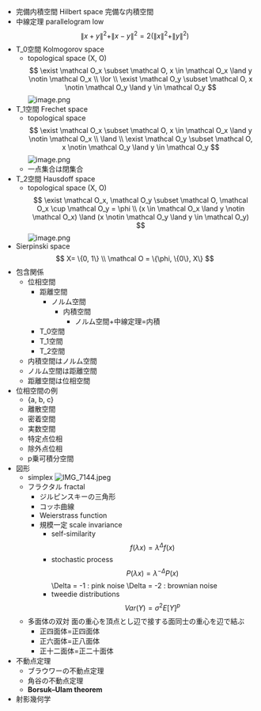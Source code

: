 



- 完備内積空間 Hilbert space
    完備な内積空間
- 中線定理 parallelogram low
    $$
    \|x+y\|^2 + \|x-y\|^2 = 2(\|x\|^2+\|y\|^2)
    $$
- T_0空間 Kolmogorov space
    - topological space (X, O)
    $$
     \exist \mathcal O_x \subset \mathcal O, x \in \mathcal O_x \land y \notin \mathcal O_x
    \\ \lor \\
     \exist \mathcal O_y \subset \mathcal O, x \notin \mathcal O_y \land y \in \mathcal O_y
    $$
    ![image.png](学問%20academics/notion/math/ExportBlock-cb2c20a1-8e45-4a53-98cb-57377ce1c41e-Part-1/image%207.png)
- T_1空間 Frechet space
    - topological space
    $$
     \exist \mathcal O_x \subset \mathcal O, x \in \mathcal O_x \land y \notin \mathcal O_x
    \\ \land \\
     \exist \mathcal O_y \subset \mathcal O, x \notin \mathcal O_y \land y \in \mathcal O_y
    $$
    ![image.png](image%208.png)
    - 一点集合は閉集合
- T_2空間 Hausdoff space
    - topological space (X, O)
    $$
     \exist \mathcal O_x, \mathcal O_y \subset \mathcal O, \mathcal O_x \cup \mathcal O_y = \phi \\ (x \in \mathcal O_x \land y \notin \mathcal O_x)
    \land
    (x \notin \mathcal O_y \land y \in \mathcal O_y)
    $$
    ![image.png](image%209.png)
- Sierpinski space
    $$
    X= \{0, 1\} \\
    \mathcal O = \{\phi, \{0\}, X\}
    $$
- 包含関係
    - 位相空間
        - 距離空間
            - ノルム空間
                - 内積空間
                    - ノルム空間+中線定理=内積
        - T_0空間
        - T_1空間
        - T_2空間
    - 内積空間はノルム空間
    - ノルム空間は距離空間
    - 距離空間は位相空間
- 位相空間の例
    - {a, b, c}
    - 離散空間
    - 密着空間
    - 実数空間
    - 特定点位相
    - 除外点位相
    - p乗可積分空間
- 図形
    - simplex
        ![IMG_7144.jpeg](IMG_7144.jpeg)
    - フラクタル fractal
        - ジルピンスキーの三角形
        - コッホ曲線
        - Weierstrass function
        - 規模一定 scale invariance
            - self-similarity
                $$
                f(\lambda x) = \lambda^\Delta f(x)
                $$
            - stochastic process
                $$
                P(\lambda x) = \lambda^{-\Delta} P(x)
                $$
                \Delta = -1 : pink noise
                \Delta = -2 : brownian noise 
            - tweedie distributions
            $$
            Var(Y) = \sigma^2 E[Y]^p
            $$
    - 多面体の双対
        面の重心を頂点とし辺で接する面同士の重心を辺で結ぶ
        - 正四面体=正四面体
        - 正六面体=正八面体
        - 正十二面体=正二十面体
- 不動点定理
    - ブラウワーの不動点定理
    - 角谷の不動点定理
    - **Borsuk–Ulam theorem**
- 射影幾何学